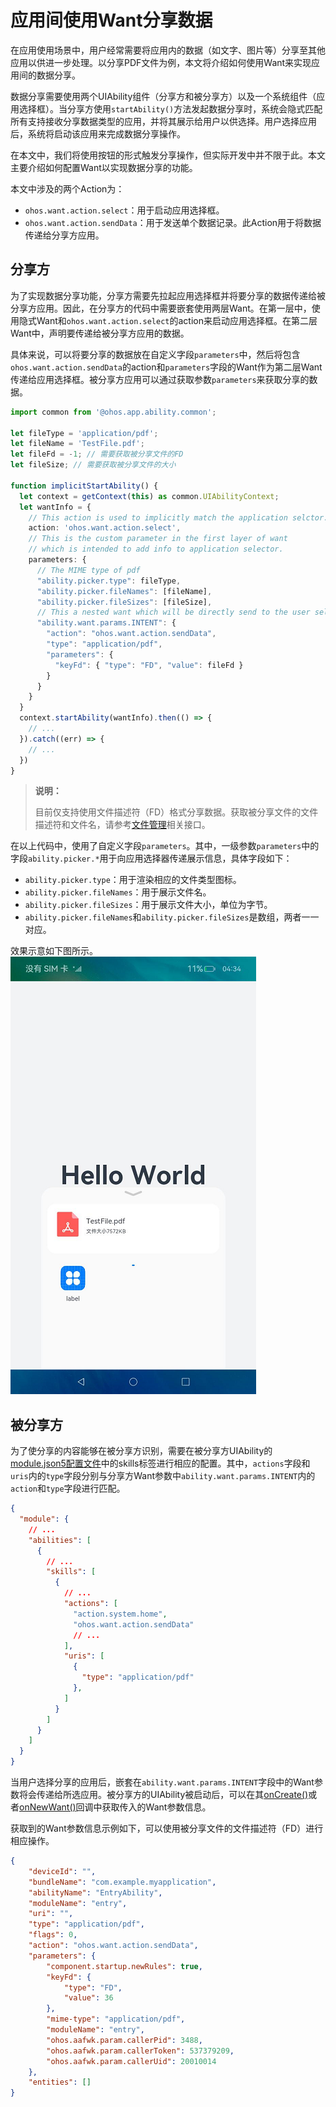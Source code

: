 # 应用间使用Want分享数据

在应用使用场景中，用户经常需要将应用内的数据（如文字、图片等）分享至其他应用以供进一步处理。以分享PDF文件为例，本文将介绍如何使用Want来实现应用间的数据分享。

数据分享需要使用两个UIAbility组件（分享方和被分享方）以及一个系统组件（应用选择框）。当分享方使用`startAbility()`方法发起数据分享时，系统会隐式匹配所有支持接收分享数据类型的应用，并将其展示给用户以供选择。用户选择应用后，系统将启动该应用来完成数据分享操作。

在本文中，我们将使用按钮的形式触发分享操作，但实际开发中并不限于此。本文主要介绍如何配置Want以实现数据分享的功能。

本文中涉及的两个Action为：

- `ohos.want.action.select`：用于启动应用选择框。
- `ohos.want.action.sendData`：用于发送单个数据记录。此Action用于将数据传递给分享方应用。

## 分享方

为了实现数据分享功能，分享方需要先拉起应用选择框并将要分享的数据传递给被分享方应用。因此，在分享方的代码中需要嵌套使用两层Want。在第一层中，使用隐式Want和`ohos.want.action.select`的action来启动应用选择框。在第二层Want中，声明要传递给被分享方应用的数据。

具体来说，可以将要分享的数据放在自定义字段`parameters`中，然后将包含`ohos.want.action.sendData`的action和`parameters`字段的Want作为第二层Want传递给应用选择框。被分享方应用可以通过获取参数`parameters`来获取分享的数据。

```ts
import common from '@ohos.app.ability.common';

let fileType = 'application/pdf';
let fileName = 'TestFile.pdf';
let fileFd = -1; // 需要获取被分享文件的FD
let fileSize; // 需要获取被分享文件的大小

function implicitStartAbility() {
  let context = getContext(this) as common.UIAbilityContext;
  let wantInfo = {
    // This action is used to implicitly match the application selctor.
    action: 'ohos.want.action.select',
    // This is the custom parameter in the first layer of want
    // which is intended to add info to application selector.
    parameters: {
      // The MIME type of pdf
      "ability.picker.type": fileType,
      "ability.picker.fileNames": [fileName],
      "ability.picker.fileSizes": [fileSize],
      // This a nested want which will be directly send to the user selected application.
      "ability.want.params.INTENT": {
        "action": "ohos.want.action.sendData",
        "type": "application/pdf",
        "parameters": {
          "keyFd": { "type": "FD", "value": fileFd }
        }
      }
    }
  }
  context.startAbility(wantInfo).then(() => {
    // ...
  }).catch((err) => {
    // ...
  })
}
```

> **说明：**
>
> 目前仅支持使用文件描述符（FD）格式分享数据。获取被分享文件的文件描述符和文件名，请参考[文件管理](../reference/apis/js-apis-file-fs.md)相关接口。

在以上代码中，使用了自定义字段`parameters`。其中，一级参数`parameters`中的字段`ability.picker.*`用于向应用选择器传递展示信息，具体字段如下：

- `ability.picker.type`：用于渲染相应的文件类型图标。
- `ability.picker.fileNames`：用于展示文件名。
- `ability.picker.fileSizes`：用于展示文件大小，单位为字节。
- `ability.picker.fileNames`和`ability.picker.fileSizes`是数组，两者一一对应。

效果示意如下图所示。   
![](figures/ability-startup-with-implicit-want2.png)

## 被分享方

为了使分享的内容能够在被分享方识别，需要在被分享方UIAbility的[module.json5配置文件](../quick-start/module-configuration-file.md)中的skills标签进行相应的配置。其中，`actions`字段和`uris`内的`type`字段分别与分享方Want参数中`ability.want.params.INTENT`内的`action`和`type`字段进行匹配。

```json
{
  "module": {
    // ...
    "abilities": [
      {
        // ...
        "skills": [
          {
            // ...
            "actions": [
              "action.system.home",
              "ohos.want.action.sendData"
              // ...
            ],
            "uris": [
              {
                "type": "application/pdf"
              },
            ]
          }
        ]
      }
    ]
  }
}
```

当用户选择分享的应用后，嵌套在`ability.want.params.INTENT`字段中的Want参数将会传递给所选应用。被分享方的UIAbility被启动后，可以在其[onCreate()](../reference/apis/js-apis-app-ability-uiAbility.md#uiabilityoncreate)或者[onNewWant()](../reference/apis/js-apis-app-ability-uiAbility.md#uiabilityonnewwant)回调中获取传入的Want参数信息。

获取到的Want参数信息示例如下，可以使用被分享文件的文件描述符（FD）进行相应操作。

```json
{
    "deviceId": "",
    "bundleName": "com.example.myapplication",
    "abilityName": "EntryAbility",
    "moduleName": "entry",
    "uri": "",
    "type": "application/pdf",
    "flags": 0,
    "action": "ohos.want.action.sendData",
    "parameters": {
        "component.startup.newRules": true,
        "keyFd": {
            "type": "FD",
            "value": 36
        },
        "mime-type": "application/pdf",
        "moduleName": "entry",
        "ohos.aafwk.param.callerPid": 3488,
        "ohos.aafwk.param.callerToken": 537379209,
        "ohos.aafwk.param.callerUid": 20010014
    },
    "entities": []
}
```
